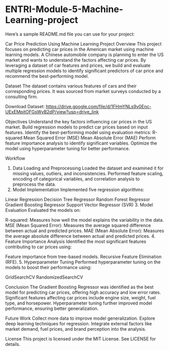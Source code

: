 # ENTRI-Module-5-Machine-Learning-project

Here’s a sample README.md file you can use for your project:

Car Price Prediction Using Machine Learning
Project Overview
This project focuses on predicting car prices in the American market using machine learning models. A Chinese automobile company is planning to enter the US market and wants to understand the factors affecting car prices. By leveraging a dataset of car features and prices, we build and evaluate multiple regression models to identify significant predictors of car price and recommend the best-performing model.

Dataset
The dataset contains various features of cars and their corresponding prices. It was sourced from market surveys conducted by a consulting firm.

Download Dataset: https://drive.google.com/file/d/1FHmYNLs9v0Enc-UExEMpitOFGsWvB2dP/view?usp=drive_link

Objectives
Understand the key factors influencing car prices in the US market.
Build regression models to predict car prices based on input features.
Identify the best-performing model using evaluation metrics:
R-squared
Mean Squared Error (MSE)
Mean Absolute Error (MAE)
Perform feature importance analysis to identify significant variables.
Optimize the model using hyperparameter tuning for better performance.

Workflow
1. Data Loading and Preprocessing
Loaded the dataset and examined it for missing values, outliers, and inconsistencies.
Performed feature scaling, encoding of categorical variables, and correlation analysis to preprocess the data.
2. Model Implementation
Implemented five regression algorithms:

Linear Regression
Decision Tree Regressor
Random Forest Regressor
Gradient Boosting Regressor
Support Vector Regressor (SVR)
3. Model Evaluation
Evaluated the models on:

R-squared: Measures how well the model explains the variability in the data.
MSE (Mean Squared Error): Measures the average squared difference between actual and predicted prices.
MAE (Mean Absolute Error): Measures the average absolute difference between actual and predicted prices.
4. Feature Importance Analysis
Identified the most significant features contributing to car prices using:

Feature importance from tree-based models.
Recursive Feature Elimination (RFE).
5. Hyperparameter Tuning
Performed hyperparameter tuning on the models to boost their performance using:

GridSearchCV
RandomizedSearchCV

Conclusion
The Gradient Boosting Regressor was identified as the best model for predicting car prices, offering high accuracy and low error rates.
Significant features affecting car prices include engine size, weight, fuel type, and horsepower.
Hyperparameter tuning further improved model performance, ensuring better generalization.

Future Work
Collect more data to improve model generalization.
Explore deep learning techniques for regression.
Integrate external factors like market demand, fuel prices, and brand perception into the analysis.


License
This project is licensed under the MIT License. See LICENSE for details.

